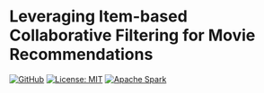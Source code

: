 # Leveraging Item-based Collaborative Filtering for Movie Recommendations

[![GitHub](https://badgen.net/badge/icon/GitHub?icon=github&color=black&label)](https://github.com/MaxineXiong)
[![License: MIT](https://img.shields.io/badge/License-MIT-yellow.svg)](https://opensource.org/licenses/MIT)
[![Apache Spark](https://img.shields.io/static/v1?label=&message=Apache+Spark&color=%23000000&logo=Apache+Spark&logoColor=%23E25A1C)](https://spark.apache.org/)

<br>
